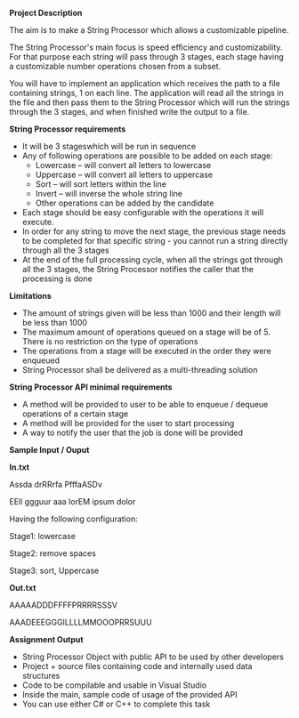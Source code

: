 **Project Description**

The aim is to make a String Processor which allows a customizable pipeline.

The String Processor&#39;s main focus is speed efficiency and customizability. For that purpose each string will pass through 3 stages, each stage having a customizable number operations chosen from a subset.

You will have to implement an application which receives the path to a file containing strings, 1 on each line. The application will read all the strings in the file and then pass them to the String Processor which will run the strings through the 3 stages, and when finished write the output to a file.

**String Processor requirements**

- It will be 3 stageswhich will be run in sequence
- Any of following operations are possible to be added on each stage:
  - Lowercase – will convert all letters to lowercase
  - Uppercase – will convert all letters to uppercase
  - Sort – will sort letters within the line
  - Invert – will inverse the whole string line
  - Other operations can be added by the candidate
- Each stage should be easy configurable with the operations it will execute.
- In order for any string to move the next stage, the previous stage needs to be completed for that specific string - you cannot run a string directly through all the 3 stages
- At the end of the full processing cycle, when all the strings got through all the 3 stages, the String Processor notifies the caller that the processing is done

**Limitations**

- The amount of strings given will be less than 1000 and their length will be less than 1000
- The maximum amount of operations queued on a stage will be of 5. There is no restriction on the type of operations
- The operations from a stage will be executed in the order they were enqueued
- String Processor shall be delivered as a multi-threading solution

**String Processor API minimal requirements**

- A method will be provided to user to be able to enqueue / dequeue operations of a certain stage
- A method will be provided for the user to start processing
- A way to notify the user that the job is done will be provided

**Sample Input / Ouput**

**In.txt**

Assda drRRrfa PfffaASDv

EEll ggguur aaa lorEM ipsum dolor

Having the following configuration:

Stage1: lowercase

Stage2: remove spaces

Stage3: sort, Uppercase

**Out.txt**

AAAAADDDFFFFPRRRRSSSV

AAADEEEGGGILLLLMMOOOPRRSUUU

**Assignment Output**

- String Processor Object with public API to be used by other developers
- Project + source files containing code and internally used data structures
- Code to be compilable and usable in Visual Studio
- Inside the main, sample code of usage of the provided API
- You can use either C# or C++ to complete this task
